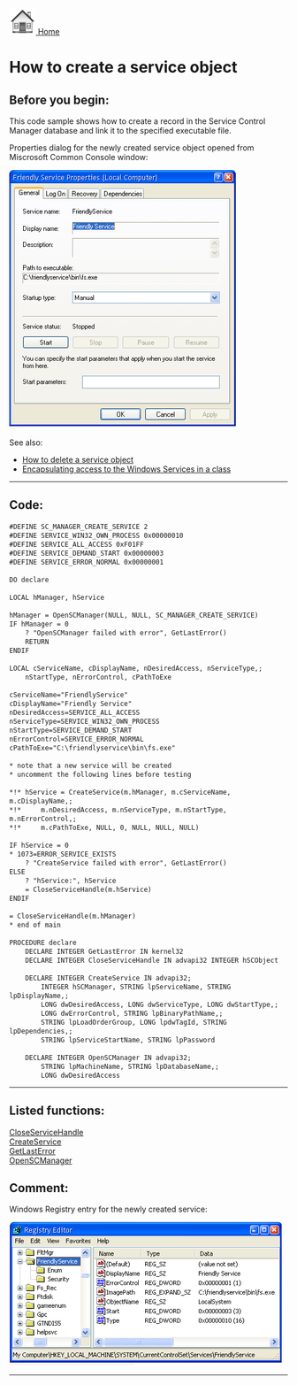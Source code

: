 [<img src="../images/home.png"> Home ](https://github.com/VFPX/Win32API)  

# How to create a service object

## Before you begin:
This code sample shows how to create a record in the Service Control Manager database and link it to the specified executable file.  

Properties dialog for the newly created service object  opened from Miscrosoft Common Console window:  

![](../images/service_msconsole.png)  

See also:

* [How to delete a service object](sample_518.md)  
* [Encapsulating access to the Windows Services in a class](sample_476.md)  

  
***  


## Code:
```foxpro  
#DEFINE SC_MANAGER_CREATE_SERVICE 2
#DEFINE SERVICE_WIN32_OWN_PROCESS 0x00000010
#DEFINE SERVICE_ALL_ACCESS 0xF01FF
#DEFINE SERVICE_DEMAND_START 0x00000003
#DEFINE SERVICE_ERROR_NORMAL 0x00000001

DO declare

LOCAL hManager, hService

hManager = OpenSCManager(NULL, NULL, SC_MANAGER_CREATE_SERVICE)
IF hManager = 0
	? "OpenSCManager failed with error", GetLastError()
	RETURN
ENDIF

LOCAL cServiceName, cDisplayName, nDesiredAccess, nServiceType,;
	nStartType, nErrorControl, cPathToExe
	
cServiceName="FriendlyService"
cDisplayName="Friendly Service"
nDesiredAccess=SERVICE_ALL_ACCESS
nServiceType=SERVICE_WIN32_OWN_PROCESS
nStartType=SERVICE_DEMAND_START
nErrorControl=SERVICE_ERROR_NORMAL
cPathToExe="C:\friendlyservice\bin\fs.exe"

* note that a new service will be created
* uncomment the following lines before testing

*!*	hService = CreateService(m.hManager, m.cServiceName, m.cDisplayName,;
*!*		m.nDesiredAccess, m.nServiceType, m.nStartType, m.nErrorControl,;
*!*		m.cPathToExe, NULL, 0, NULL, NULL, NULL)
	
IF hService = 0
* 1073=ERROR_SERVICE_EXISTS
	? "CreateService failed with error", GetLastError()
ELSE
	? "hService:", hService
	= CloseServiceHandle(m.hService)
ENDIF

= CloseServiceHandle(m.hManager)
* end of main

PROCEDURE declare
	DECLARE INTEGER GetLastError IN kernel32
	DECLARE INTEGER CloseServiceHandle IN advapi32 INTEGER hSCObject

	DECLARE INTEGER CreateService IN advapi32;
		INTEGER hSCManager, STRING lpServiceName, STRING lpDisplayName,;
		LONG dwDesiredAccess, LONG dwServiceType, LONG dwStartType,;
		LONG dwErrorControl, STRING lpBinaryPathName,;
		STRING lpLoadOrderGroup, LONG lpdwTagId, STRING lpDependencies,;
		STRING lpServiceStartName, STRING lpPassword

	DECLARE INTEGER OpenSCManager IN advapi32;
		STRING lpMachineName, STRING lpDatabaseName,;
		LONG dwDesiredAccess  
```  
***  


## Listed functions:
[CloseServiceHandle](../libraries/advapi32/CloseServiceHandle.md)  
[CreateService](../libraries/advapi32/CreateService.md)  
[GetLastError](../libraries/kernel32/GetLastError.md)  
[OpenSCManager](../libraries/advapi32/OpenSCManager.md)  

## Comment:
Windows Registry entry for the newly created service:  
  
![](../images/service_registry.png)

***  

